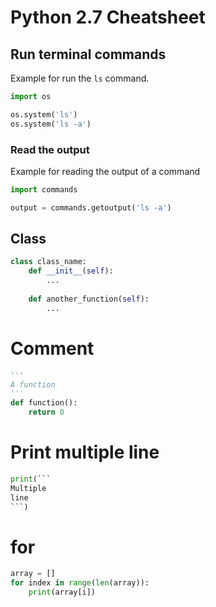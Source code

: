 # Python 2.7 Cheatsheet

## Run terminal commands

Example for run the `ls` command.

```python
import os

os.system('ls')
os.system('ls -a')
```



### Read the output

Example for reading the output of a command

```python
import commands

output = commands.getoutput('ls -a')
```

## Class

```python
class class_name:
    def __init__(self):
        ...
    
    def another_function(self):
        ...
```



# Comment

```python
'''
A function
'''
def function():
    return 0
```



# Print multiple line

```python
print(```
Multiple
line
​```)
```



# for

```python
array = []
for index in range(len(array)):
    print(array[i])
```

